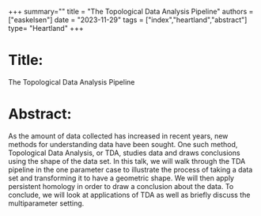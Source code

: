 +++
summary=""
title = "The Topological Data Analysis Pipeline"
authors = ["easkelsen"]
date = "2023-11-29"
tags = ["index","heartland","abstract"]
type= "Heartland"
+++


# Title:
The Topological Data Analysis Pipeline
# Abstract:
As the amount of data collected has increased in recent years, new methods for understanding data have been sought. One such method, Topological Data Analysis, or TDA, studies data and draws conclusions using the shape of the data set. In this talk, we will walk through the TDA pipeline in the one parameter case to illustrate the process of taking a data set and transforming it to have a geometric shape. We will then apply persistent homology in order to draw a conclusion about the data. To conclude, we will look at applications of TDA as well as briefly discuss the multiparameter setting.
